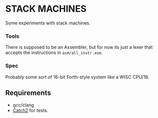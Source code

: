 # STACK MACHINES
Some experiments with stack machines. 

### Tools 
There is supposed to be an Assembler, but for now its just a lexer that accepts the instructions in `asm/all_instr.asm`.

### Spec
Probably some sort of 16-bit Forth-style system like a WISC CPU/16. 

## Requirements 
- gcc/clang
- [Catch2](https://github.com/catchorg/Catch2) for tests.
